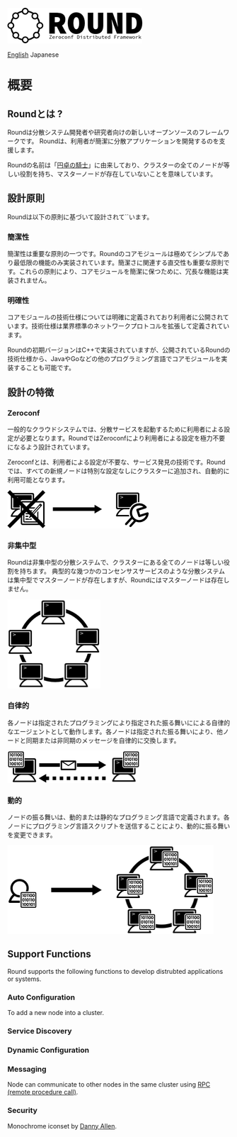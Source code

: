 ![round_logo](img/round_logo.png)

[English](round_overview_jp.md) Japanese

# 概要

## Roundとは ?

Roundは分散システム開発者や研究者向けの新しいオープンソースのフレームワークです。 Roundは、利用者が簡潔に分散アプリケーションを開発するのを支援します。

Roundの名前は「[円卓の騎士](http://ja.wikipedia.org/wiki/円卓の騎士)」に由来しており、クラスターの全てのノードが等しい役割を持ち、マスターノードが存在していないことを意味しています。

## 設計原則

Roundは以下の原則に基づいて設計されて``います。

### 簡潔性

簡潔性は重要な原則の一つです。Roundのコアモジュールは極めてシンプルであり最低限の機能のみ実装されています。簡潔さに関連する直交性も重要な原則です。これらの原則により、コアモジュールを簡潔に保つために、冗長な機能は実装されません。

### 明確性

コアモジュールの技術仕様については明確に定義されており利用者に公開されています。技術仕様は業界標準のネットワークプロトコルを拡張して定義されています。

Roundの初期バージョンはC++で実装されていますが、公開されているRoundの技術仕様から、JavaやGoなどの他のプログラミング言語でコアモジュールを実装することも可能です。

## 設計の特徴

### Zeroconf

一般的なクラウドシステムでは、分散サービスを起動するために利用者による設定が必要となります。RoundではZeroconfにより利用者による設定を極力不要になるよう設計されています。

Zeroconfとは、利用者による設定が不要な、サービス発見の技術です。Roundでは、すべての新規ノードは特別な設定なしにクラスターに追加され、自動的に利用可能となります。

![round_overview_zeroconf](img/round_overview_zeroconf.png)

### 非集中型

Roundは非集中型の分散システムで、クラスターにある全てのノードは等しい役割を持ちます。 典型的な幾つかのコンセンサスサービスのような分散システムは集中型でマスターノードが存在しますが、Roundにはマスターノードは存在しません。

![round_overview_zeroconf](img/round_overview_decentralized.png)

### 自律的

各ノードは指定されたプログラミングにより指定された振る舞いにによる自律的なエージェントとして動作します。各ノードは指定された振る舞いにより、他ノードと同期または非同期のメッセージを自律的に交換します。

![round_overview_autonomous](img/round_overview_autonomous.png)

### 動的

ノードの振る舞いは、動的または静的なプログラミング言語で定義されます。各ノードにプログラミング言語スクリプトを送信することにより、動的に振る舞いを変更できます。

![round_overview_dynamics](img/round_overview_dynamics.png)

## Support Functions

Round supports the following functions to develop distrubted applications or systems.

### Auto Configuration

To add a new node into a cluster.

### Service Discovery

### Dynamic Configuration

### Messaging

Node can communicate to other nodes in the same cluster using [RPC (remote procedure call)](http://en.wikipedia.org/wiki/Remote_procedure_call).

### Security

Monochrome iconset by [Danny Allen](http://dannya.org).
